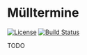 # Mülltermine

[![License](https://img.shields.io/badge/License-Apache%202.0-blue.svg)](https://opensource.org/licenses/Apache-2.0)
[![Build Status](https://travis-ci.org/digitalesbremen/muelltermine.svg?branch=master)](https://travis-ci.org/digitalesbremen/muelltermine)

TODO